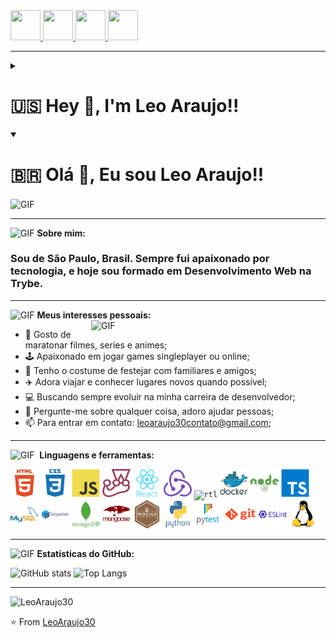 <a href="https://github.com/LeoAraujo30" target="_blank">
  <img src="https://cdn.iconscout.com/icon/free/png-256/github-108-438008.png" width="48px" height="48px">
</a>
<a href="https://www.linkedin.com/in/leoaraujo30/" target="_blank">
  <img src="https://i.ibb.co/Kx2GSrT/linkedin.png" width="48px" height="48px">
</a>
<a href="https://www.instagram.com/leo_araujo30/" target="_blank">
  <img src="https://cdn.icon-icons.com/icons2/1211/PNG/512/1491579602-yumminkysocialmedia36_83067.png" width="48px" height="48px">
</a> 
<a href="https://www.facebook.com/profile.php?id=100007290915369" target="_blank">
  <img src="https://i.ibb.co/zmYNW4p/facebook.png" width="48px" height="48px">
</a>

---

<details>
  <summary><h1>🇺🇸 Hey 👋, I'm Leo Araujo!!</h1></summary>
  <img align="center" alt="GIF" src="https://user-images.githubusercontent.com/74038190/225813708-98b745f2-7d22-48cf-9150-083f1b00d6c9.gif" width="1100" height="450" />
    
  ---  

  <img height="20" alt="GIF" src="https://github.com/joaopauloaramuni/joaopauloaramuni/blob/main/img/soulgem.gif?raw=true"/> **About me:**
  <h3>I'm from São Paulo, Brazil. I've always been passionate about technology, and today I'm a graduate in Web Development from Trybe.</h3>
  
  ---
  
  <img height="20" alt="GIF" src="https://github.com/joaopauloaramuni/joaopauloaramuni/blob/main/img/soulgem.gif?raw=true"/> **My personal interests:**
  <img align="right" alt="GIF" src="https://user-images.githubusercontent.com/74038190/229223263-cf2e4b07-2615-4f87-9c38-e37600f8381a.gif" width="375px" />
  - 🍿 I enjoy binge-watching movies, series, and animes;
  - 🕹️ Passionate about playing single-player or online games;
  - 🎉 I have the habit of celebrating with family and friends;
  - ✈️ Love traveling and exploring new places whenever possible;
  - 💻 Always seeking to evolve in my developer career;
  - 💬 Ask me anything, I love helping people;
  - 📫 To contact me: leoaraujo30contato@gmail.com;
  
  ---
  
  <img height="20" alt="GIF" src="https://github.com/joaopauloaramuni/joaopauloaramuni/blob/main/img/skills.gif?raw=true"/>&nbsp; **Languages and tools:**
  <p align="left">
    <code><img src="https://raw.githubusercontent.com/devicons/devicon/master/icons/html5/html5-plain-wordmark.svg" alt="html5" width="45" height="45"/></code>
    <code><img src="https://raw.githubusercontent.com/devicons/devicon/master/icons/css3/css3-plain-wordmark.svg" alt="css3" width="45" height="45"/></code>
    <code><img src="https://raw.githubusercontent.com/devicons/devicon/master/icons/javascript/javascript-original.svg" alt="javascript" width="45" height="45"/></code>
    <code><img src="https://raw.githubusercontent.com/devicons/devicon/master/icons/jest/jest-plain.svg" alt="jest" width="45" height="45" /></code>
    <code><img src="https://raw.githubusercontent.com/devicons/devicon/master/icons/react/react-original-wordmark.svg" alt="react" width="45" height="45"/></code>
    <code><img src="https://raw.githubusercontent.com/devicons/devicon/master/icons/redux/redux-original.svg" alt="redux" width="45" height="45"/></code>
    <code><img src="https://testing-library.com/img/octopus-64x64.png" alt="rtl" width="45" height="45"/></code>
    <code><img src="https://raw.githubusercontent.com/devicons/devicon/master/icons/docker/docker-original-wordmark.svg" alt="docker" width="45" height="45"/></code>
    <code><img src="https://raw.githubusercontent.com/devicons/devicon/master/icons/nodejs/nodejs-plain-wordmark.svg" alt="nodejs" width="45" height="45" /></code>
    <code><img src="https://raw.githubusercontent.com/devicons/devicon/master/icons/typescript/typescript-original.svg" alt="typescript" width="45" height="45"/></code>
    <code><img src="https://raw.githubusercontent.com/devicons/devicon/master/icons/mysql/mysql-original-wordmark.svg" alt="mysql" width="45" height="45"/></code>
    <code><img src="https://raw.githubusercontent.com/devicons/devicon/master/icons/sequelize/sequelize-original-wordmark.svg" alt="sequelize" width="45" height="45"/></code>
    <code><img src="https://raw.githubusercontent.com/devicons/devicon/master/icons/mongodb/mongodb-plain-wordmark.svg" alt="mongodb" width="45" height="45"/></code>
    <code><img src="https://raw.githubusercontent.com/devicons/devicon/master/icons/mongoose/mongoose-original-wordmark.svg" alt="mongoose" width="45" height="45" /></code>
    <code><img src="https://raw.githubusercontent.com/devicons/devicon/master/icons/mocha/mocha-original.svg" alt="mocha" width="45" height="45"/></code>
    <code><img src="https://raw.githubusercontent.com/devicons/devicon/master/icons/python/python-original-wordmark.svg" alt="python" width="45" height="45" /></code>
    <code><img src="https://raw.githubusercontent.com/devicons/devicon/master/icons/pytest/pytest-original-wordmark.svg" alt="pytest" width="45" height="45" /></code>
    <code><img src="https://raw.githubusercontent.com/devicons/devicon/master/icons/git/git-plain-wordmark.svg" alt="git" width="50" height="45"/></code>
    <code><img src="https://raw.githubusercontent.com/devicons/devicon/master/icons/eslint/eslint-plain-wordmark.svg" alt="eslint" width="45" height="45" /></code>
    <code><img src="https://raw.githubusercontent.com/devicons/devicon/master/icons/linux/linux-original.svg" alt="linux" width="45" height="45" /></code>
  </p>
  
  ---
  
  <img height="20" alt="GIF" src="https://github.com/joaopauloaramuni/joaopauloaramuni/blob/main/img/graphic.gif?raw=true"/> **GitHub Stats:**
  <div>
    <img alt="GitHub stats" width="451px" src="https://github-readme-stats.vercel.app/api?username=LeoAraujo30&theme=transparent&hide=contribs"/>
    <img alt="Top Langs" width="310px" src="https://github-readme-stats.vercel.app/api/top-langs/?username=LeoAraujo30&layout=compact&theme=transparent"/>
  </div>

  ---
  
</details>









<details open>
  <summary><h1>🇧🇷 Olá 👋, Eu sou Leo Araujo!!</h1></summary>
  <img align="center" alt="GIF" src="https://user-images.githubusercontent.com/74038190/225813708-98b745f2-7d22-48cf-9150-083f1b00d6c9.gif" width="1100" height="450" />
  
  ---

  <img height="20" alt="GIF" src="https://github.com/joaopauloaramuni/joaopauloaramuni/blob/main/img/soulgem.gif?raw=true"/> **Sobre mim:**
  <h3>Sou de São Paulo, Brasil. Sempre fui apaixonado por tecnologia, e hoje sou formado em Desenvolvimento Web na Trybe.</h3>

  ---
  
  <img height="20" alt="GIF" src="https://github.com/joaopauloaramuni/joaopauloaramuni/blob/main/img/soulgem.gif?raw=true"/> **Meus interesses pessoais:**
  <img align="right" alt="GIF" src="https://user-images.githubusercontent.com/74038190/229223263-cf2e4b07-2615-4f87-9c38-e37600f8381a.gif" width="375px" />
  - 🍿 Gosto de maratonar filmes, series e animes;
  - 🕹️ Apaixonado em jogar games singleplayer ou online;
  - 🎉 Tenho o costume de festejar com familiares e amigos;
  - ✈️ Adora viajar e conhecer lugares novos quando possível;
  - 💻 Buscando sempre evoluir na minha carreira de desenvolvedor;
  - 💬 Pergunte-me sobre qualquer coisa, adoro ajudar pessoas;
  - 📫 Para entrar em contato: leoaraujo30contato@gmail.com;
  
  ---
  
  <img height="20" alt="GIF" src="https://github.com/joaopauloaramuni/joaopauloaramuni/blob/main/img/skills.gif?raw=true"/>&nbsp; **Linguagens e ferramentas:**
  <p align="left">
    <code><img src="https://raw.githubusercontent.com/devicons/devicon/master/icons/html5/html5-plain-wordmark.svg" alt="html5" width="45" height="45"/></code>
    <code><img src="https://raw.githubusercontent.com/devicons/devicon/master/icons/css3/css3-plain-wordmark.svg" alt="css3" width="45" height="45"/></code>
    <code><img src="https://raw.githubusercontent.com/devicons/devicon/master/icons/javascript/javascript-original.svg" alt="javascript" width="45" height="45"/></code>
    <code><img src="https://raw.githubusercontent.com/devicons/devicon/master/icons/jest/jest-plain.svg" alt="jest" width="45" height="45" /></code>
    <code><img src="https://raw.githubusercontent.com/devicons/devicon/master/icons/react/react-original-wordmark.svg" alt="react" width="45" height="45"/></code>
    <code><img src="https://raw.githubusercontent.com/devicons/devicon/master/icons/redux/redux-original.svg" alt="redux" width="45" height="45"/></code>
    <code><img src="https://testing-library.com/img/octopus-64x64.png" alt="rtl" width="45" height="45"/></code>
    <code><img src="https://raw.githubusercontent.com/devicons/devicon/master/icons/docker/docker-original-wordmark.svg" alt="docker" width="45" height="45"/></code>
    <code><img src="https://raw.githubusercontent.com/devicons/devicon/master/icons/nodejs/nodejs-plain-wordmark.svg" alt="nodejs" width="45" height="45" /></code>
    <code><img src="https://raw.githubusercontent.com/devicons/devicon/master/icons/typescript/typescript-original.svg" alt="typescript" width="45" height="45"/></code>
    <code><img src="https://raw.githubusercontent.com/devicons/devicon/master/icons/mysql/mysql-original-wordmark.svg" alt="mysql" width="45" height="45"/></code>
    <code><img src="https://raw.githubusercontent.com/devicons/devicon/master/icons/sequelize/sequelize-original-wordmark.svg" alt="sequelize" width="45" height="45"/></code>
    <code><img src="https://raw.githubusercontent.com/devicons/devicon/master/icons/mongodb/mongodb-plain-wordmark.svg" alt="mongodb" width="45" height="45"/></code>
    <code><img src="https://raw.githubusercontent.com/devicons/devicon/master/icons/mongoose/mongoose-original-wordmark.svg" alt="mongoose" width="45" height="45" /></code>
    <code><img src="https://raw.githubusercontent.com/devicons/devicon/master/icons/mocha/mocha-original.svg" alt="mocha" width="45" height="45"/></code>
    <code><img src="https://raw.githubusercontent.com/devicons/devicon/master/icons/python/python-original-wordmark.svg" alt="python" width="45" height="45" /></code>
    <code><img src="https://raw.githubusercontent.com/devicons/devicon/master/icons/pytest/pytest-original-wordmark.svg" alt="pytest" width="45" height="45" /></code>
    <code><img src="https://raw.githubusercontent.com/devicons/devicon/master/icons/git/git-plain-wordmark.svg" alt="git" width="50" height="45"/></code>
    <code><img src="https://raw.githubusercontent.com/devicons/devicon/master/icons/eslint/eslint-plain-wordmark.svg" alt="eslint" width="45" height="45" /></code>
    <code><img src="https://raw.githubusercontent.com/devicons/devicon/master/icons/linux/linux-original.svg" alt="linux" width="45" height="45" /></code>
  </p>
  
  ---
  
  <img height="20" alt="GIF" src="https://github.com/joaopauloaramuni/joaopauloaramuni/blob/main/img/graphic.gif?raw=true"/> **Estatísticas do GitHub:**
  <div>
    <img alt="GitHub stats" width="451px" src="https://github-readme-stats.vercel.app/api?username=LeoAraujo30&theme=transparent&hide=contribs"/>
    <img alt="Top Langs" width="310px" src="https://github-readme-stats.vercel.app/api/top-langs/?username=LeoAraujo30&layout=compact&theme=transparent"/>
  </div>
  
</details>

---

<p align="left"> <img src="https://komarev.com/ghpvc/?username=LeoAraujo30" alt="LeoAraujo30" /> </p>

⭐️ From [LeoAraujo30](https://github.com/LeoAraujo30)
